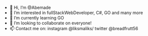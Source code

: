 - 👋 Hi, I’m @Abemade
- 👀 I’m interested in fullStackWebDeveloper, C#, GO and many more
- 🌱 I’m currently learning GO
- 💞️ I’m looking to collaborate on everyone!
- 📫 Contact me on: instagram @liksmaliks/ twitter @breadfrutt56

<!---
Abemade/Abemade is a ✨ special ✨ repository because its `README.md` (this file) appears on your GitHub profile.
You can click the Preview link to take a look at your changes.
--->
